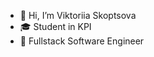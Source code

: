- 👋 Hi, I’m Viktoriia Skoptsova
- 🎓 Student in KPI
- 🌱 Fullstack Software Engineer


<!---
s-torryy1819/s-torryy1819 is a ✨ special ✨ repository because its `README.md` (this file) appears on your GitHub profile.
You can click the Preview link to take a look at your changes.
--->
